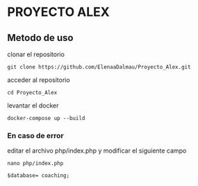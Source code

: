 # PROYECTO ALEX

## Metodo de uso 

clonar el repositorio
```
git clone https://github.com/ElenaaDalmau/Proyecto_Alex.git
```

acceder al repositorio
```
cd Proyecto_Alex
```

levantar el docker
```
docker-compose up --build
```

### En caso de error

editar el archivo php/index.php y modificar el siguiente campo
```
nano php/index.php

$database= coaching;
```
